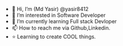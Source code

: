 - 👋 Hi, I’m (Md Yasir) @yasir8412
- 👀 I’m interested in Software Developer
- 🌱 I’m currently learning Full stack Devloper
- 📫 How to reach me via Github,Linkedin.
- ⭐ Learning to create COOL things.

<!---
yasir8412/yasir8412 is a ✨ special ✨ repository because its `README.md` (this file) appears on your GitHub profile.
You can click the Preview link to take a look at your changes.
--->
